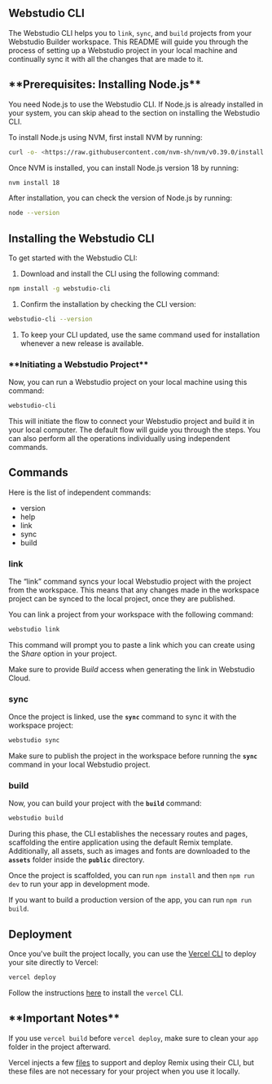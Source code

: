## Webstudio CLI

The Webstudio CLI helps you to `link`, `sync`, and `build` projects from your Webstudio Builder workspace. This README will guide you through the process of setting up a Webstudio project in your local machine and continually sync it with all the changes that are made to it.

## \***\*Prerequisites: Installing Node.js\*\***

You need Node.js to use the Webstudio CLI. If Node.js is already installed in your system, you can skip ahead to the section on installing the Webstudio CLI.

To install Node.js using NVM, first install NVM by running:

```bash
curl -o- <https://raw.githubusercontent.com/nvm-sh/nvm/v0.39.0/install.sh> | bash
```

Once NVM is installed, you can install Node.js version 18 by running:

```bash
nvm install 18
```

After installation, you can check the version of Node.js by running:

```bash
node --version
```

## Installing the Webstudio CLI

To get started with the Webstudio CLI:

1. Download and install the CLI using the following command:

```bash
npm install -g webstudio-cli
```

1. Confirm the installation by checking the CLI version:

```bash
webstudio-cli --version
```

1. To keep your CLI updated, use the same command used for installation whenever a new release is available.

### \***\*Initiating a Webstudio Project\*\***

Now, you can run a Webstudio project on your local machine using this command:

```bash
webstudio-cli
```

This will initiate the flow to connect your Webstudio project and build it in your local computer. The default flow will guide you through the steps. You can also perform all the operations individually using independent commands.

## Commands

Here is the list of independent commands:

- version
- help
- link
- sync
- build

### link

The “link” command syncs your local Webstudio project with the project from the workspace. This means that any changes made in the workspace project can be synced to the local project, once they are published.

You can link a project from your workspace with the following command:

```bash
webstudio link
```

This command will prompt you to paste a link which you can create using the S*hare* option in your project.

Make sure to provide B*uild* access when generating the link in Webstudio Cloud.

### sync

Once the project is linked, use the **`sync`** command to sync it with the workspace project:

```bash
webstudio sync
```

Make sure to publish the project in the workspace before running the **`sync`** command in your local Webstudio project.

### build

Now, you can build your project with the **`build`** command:

```bash
webstudio build
```

During this phase, the CLI establishes the necessary routes and pages, scaffolding the entire application using the default Remix template. Additionally, all assets, such as images and fonts are downloaded to the **`assets`** folder inside the **`public`** directory.

Once the project is scaffolded, you can run `npm install` and then `npm run dev` to run your app in development mode.

If you want to build a production version of the app, you can run `npm run build`.

## Deployment

Once you've built the project locally, you can use the [Vercel CLI](https://vercel.com/docs/cli) to deploy your site directly to Vercel:

```bash
vercel deploy
```

Follow the instructions [here](https://vercel.com/docs/cli) to install the `vercel` CLI.

## \***\*Important Notes\*\***

If you use `vercel build` before `vercel deploy`, make sure to clean your `app` folder in the project afterward.

Vercel injects a few [files](https://github.com/vercel/vercel/blob/a8ad176262ef822860ce338927e6f959961d2d32/packages/remix/src/build.ts#L63) to support and deploy Remix using their CLI, but these files are not necessary for your project when you use it locally.
